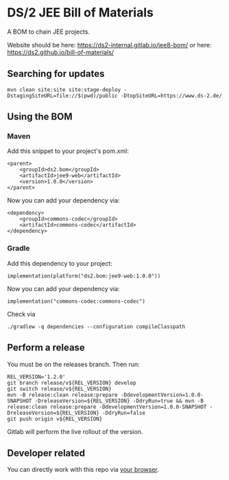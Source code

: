 # DS/2 JEE Bill of Materials

A BOM to chain JEE projects.

Website should be here: <https://ds2-internal.gitlab.io/jee8-bom/> or here: <https://ds2.github.io/bill-of-materials/>

## Searching for updates

    mvn clean site:site site:stage-deploy -DstagingSiteURL=file://$(pwd)/public -DtopSiteURL=https://www.ds-2.de/

## Using the BOM

### Maven

Add this snippet to your project's pom.xml:

    <parent>
        <groupId>ds2.bom</groupId>
        <artifactId>jee9-web</artifactId>
        <version>1.0.0</version>
    </parent>

Now you can add your dependency via:

    <dependency>
        <groupId>commons-codec</groupId>
        <artifactId>commons-codec</artifactId>
    </dependency>

### Gradle

Add this dependency to your project:

    implementation(platform("ds2.bom:jee9-web:1.0.0"))

Now you can add your dependency via:

    implementation("commons-codec:commons-codec")

Check via

    ./gradlew -q dependencies --configuration compileClasspath

## Perform a release

You must be on the releases branch. Then run:

    REL_VERSION='1.2.0'
    git branch release/v${REL_VERSION} develop
    git switch release/v${REL_VERSION}
    mvn -B release:clean release:prepare -DdevelopmentVersion=1.0.0-SNAPSHOT -DreleaseVersion=${REL_VERSION} -DdryRun=true && mvn -B release:clean release:prepare -DdevelopmentVersion=1.0.0-SNAPSHOT -DreleaseVersion=${REL_VERSION} -DdryRun=false
    git push origin v${REL_VERSION}

Gitlab will perform the live rollout of the version.

## Developer related

You can directly work with this repo via [your browser](https://vscode.dev/github/ds2/bill-of-materials).

